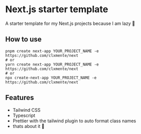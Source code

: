 # Next.js starter template

A starter template for my Next.js projects because I am lazy 🙂

## How to use
```
pnpm create next-app YOUR_PROJECT_NAME -e https://github.com/clxmente/next
# or
yarn create next-app YOUR_PROJECT_NAME -e https://github.com/clxmente/next
# or
npx create-next-app YOUR_PROJECT_NAME -e https://github.com/clxmente/next
```

## Features
- Tailwind CSS
- Typescript
- Prettier with the tailwind plugin to auto format class names
- thats about it 🙂
